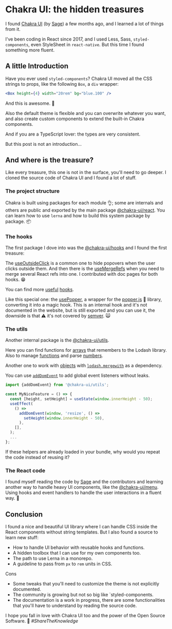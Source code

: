 # Chakra UI: the hidden treasures

I found [Chakra UI](https://github.com/chakra-ui/chakra-ui) (by [Sage](https://github.com/readme/segun-adebayo)) a few months ago, and I learned a lot of things from it.

I've been coding in React since 2017, and I used Less, Sass, `styled-components`, even StyleSheet in `react-native`. But this time I found something more fluent.

## A little Introduction

Have you ever used `styled-components`? Chakra UI moved all the CSS strings to props, like the following `Box`, a `div` wrapper:

```jsx
<Box height={4} width="20rem" bg="blue.100" />
```

And this is awesome. 🤩

Also the default theme is flexible and you can overwrite whatever you want, and also create custom components to extend the built-in Chakra components.

And if you are a TypeScript lover: the types are very consistent.

But this post is not an introduction...

## And where is the treasure?

Like every treasure, this one is not in the surface, you'll need to go deeper. I cloned the source code of Chakra UI and I found a lot of stuff.

### The project structure

Chakra is built using packages for each module 👌; some are internals and others are public and exported by the main package [@chakra-ui/react](https://www.npmjs.com/package/@chakra-ui/react). You can learn how to use `lerna` and how to build this system package by package. 📦

### The hooks

The first package I dove into was the [@chakra-ui/hooks](https://github.com/chakra-ui/chakra-ui/tree/main/packages/hooks) and I found the first treasure:

The [useOutsideClick](https://chakra-ui.com/docs/hooks/use-outside-click) is a common one to hide popovers when the user clicks outside them. And then there is the [useMergeRefs](https://chakra-ui.com/docs/hooks/use-merge-refs) when you need to merge several React refs into one. I contributed with doc pages for both hooks. 😁

You can find more [useful](https://github.com/chakra-ui/chakra-ui/blob/main/packages/hooks/src/use-const.ts) [hooks](https://github.com/chakra-ui/chakra-ui/blob/main/packages/hooks/src/use-why-update.ts).

Like this special one: the [usePopper](https://github.com/chakra-ui/chakra-ui/blob/main/packages/popper/README.md), a wrapper for the [popper.js](https://popper.js.org/) 🍿 library, converting it into a magic hook. This is an internal hook and it's not documented in the website, but is still exported and you can use it, the downside is that ⚠️ it's not covered by [semver](https://semver.org/). 🙀

### The utils

Another internal package is the [@chakra-ui/utils](https://github.com/chakra-ui/chakra-ui/tree/main/packages/utils).

Here you can find functions for [arrays](https://github.com/chakra-ui/chakra-ui/blob/main/packages/utils/src/array.ts) that remembers to the Lodash library. Also to manage [functions](https://github.com/chakra-ui/chakra-ui/blob/main/packages/utils/src/function.ts) and parse [numbers](https://github.com/chakra-ui/chakra-ui/blob/main/packages/utils/src/number.ts).

Another one to work with [objects](https://github.com/chakra-ui/chakra-ui/blob/main/packages/utils/src/object.ts) with [`lodash.mergewith`](https://www.npmjs.com/package/lodash.mergewith) as a dependency.

You can use [`addDomEvent`](https://github.com/chakra-ui/chakra-ui/blob/main/packages/utils/src/dom.ts#L41) to add global event listeners without leaks.

```jsx
import {addDomEvent} from '@chakra-ui/utils';

const MyNiceFeature = () => {
  const [height, setHeight] = useState(window.innerHeight - 50);
  useEffect(
    () =>
      addDomEvent(window, 'resize', () =>
        setHeight(window.innerHeight - 50),
      ),
    [],
  );
  ...
};
```

If these helpers are already loaded in your bundle, why would you repeat the code instead of reusing it?

### The React code

I found myself reading the code by [Sage](https://github.com/readme/segun-adebayo) and the contributors and learning another way to handle heavy UI components, like the [@chakra-ui/menu](https://github.com/chakra-ui/chakra-ui/tree/main/packages/menu). Using hooks and event handlers to handle the user interactions in a fluent way. 🤯

## Conclusion

I found a nice and beautiful UI library where I can handle CSS inside the React components without string templates. But I also found a source to learn new stuff:

* How to handle UI behavior with reusable hooks and functions.
* A hidden toolbox that I can use for my own components too.
* The path to use Lerna in a monorepo.
* A guideline to pass from `px` to `rem` units in CSS.

Cons

* Some tweaks that you'll need to customize the theme is not explicitly documented.
* The community is growing but not so big like `styled-components.
* The documentation is a work in progress, there are some functionalities that you'll have to understand by reading the source code.

I hope you fall in love with Chakra UI too and the power of the Open Source Software. 🥰 *#ShareTheKnowledge*
